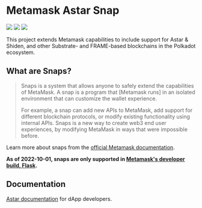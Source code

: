 # Metamask Astar Snap

![](https://github.com/AstarNetwork/metamask-snap-astar/workflows/ci/badge.svg)
![](https://img.shields.io/github/issues-raw/AstarNetwork/metamask-snap-astar)
![](https://img.shields.io/github/license/AstarNetwork/metamask-snap-astar)

This project extends Metamask capabilities to include support for Astar & Shiden,
and other Substrate- and FRAME-based blockchains in the Polkadot ecosystem.

## What are Snaps?

> Snaps is a system that allows anyone to safely extend the capabilities of
> MetaMask. A snap is a program that [Metamask runs] in an isolated environment
> that can customize the wallet experience.
>
> For example, a snap can add new APIs to MetaMask, add support for different
> blockchain protocols, or modify existing functionality using internal APIs.
> Snaps is a new way to create web3 end user experiences, by modifying MetaMask
> in ways that were impossible before.

Learn more about snaps from the
[official Metamask documentation](https://docs.metamask.io/guide/snaps.html).

**As of 2022-10-01, snaps are only supported in
[Metamask's developer build, Flask](https://metamask.io/flask/).**

## Documentation

[Astar documentation](https://docs.astar.network/docs/build/)
for dApp developers.
